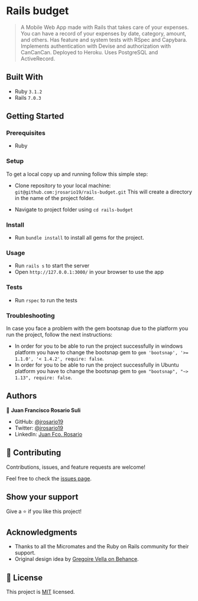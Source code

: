 # Rails budget

> A Mobile Web App made with Rails that takes care of your expenses. You can have a record of your expenses by date, category, amount, and others. Has feature and system tests with RSpec and Capybara. Implements authentication with Devise and authorization with CanCanCan. Deployed to Heroku. Uses PostgreSQL and ActiveRecord.


## Built With

- Ruby `3.1.2`
- Rails `7.0.3`


## Getting Started

### Prerequisites

- Ruby

### Setup

To get a local copy up and running follow this simple step:

- Clone repository to your local machine: 
`git@github.com:jrosario19/rails-budget.git`
This will create a directory in the name of the project folder.

- Navigate to project folder using `cd rails-budget`

### Install

- Run `bundle install` to install all gems for the project.

### Usage

- Run `rails s` to start the server
- Open `http://127.0.0.1:3000/` in your browser to use the app

### Tests
- Run `rspec` to run the tests

### Troubleshooting
In case you face a problem with the gem bootsnap due to the platform you run the project, follow the next instructions:
- In order for you to be able to run the project successfully in windows platform you have to change the bootsnap gem to `gem 'bootsnap', '>= 1.1.0', '< 1.4.2', require: false`.
- In order for you to be able to run the project successfully in Ubuntu platform you have to change the bootsnap gem to `gem "bootsnap", "~> 1.13", require: false`.

## Authors

👤 **Juan Francisco Rosario Suli**

- GitHub: [@jrosario19](https://github.com/jrosario19)
- Twitter: [@jrosario19](https://twitter.com/jrosario19)
- LinkedIn: [Juan Fco. Rosario](https://linkedin.com/in/juan-francisco-rosario-suli-44595051)

## 🤝 Contributing

Contributions, issues, and feature requests are welcome!

Feel free to check the [issues page](../../issues/).

## Show your support

Give a ⭐️ if you like this project!

## Acknowledgments

- Thanks to all the Micromates and the Ruby on Rails community for their support.
- Original design idea by [Gregoire Vella on Behance](https://www.behance.net/gregoirevella).

## 📝 License

This project is [MIT](./MIT.md) licensed.
